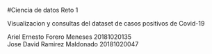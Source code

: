 #Ciencia de datos Reto 1  
 
Visualizacion y consultas del dataset de casos positivos de Covid-19

Ariel Ernesto Forero Meneses 20181020135  
Jose David Ramirez Maldonado 20181020047  
